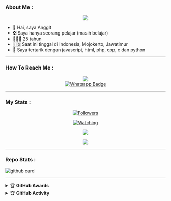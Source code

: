 ### About Me :

<p align="center">
  <img src="https://avatars.githubusercontent.com/u/133786386?v=4" />
</p>

- 👋 Hai, saya AnggIt
- ❎ Saya hanya seorang pelajar (masih belajar) 
- 👨🏻‍🦱 25 tahun
- 🇮🇩 Saat ini tinggal di Indonesia, Mojokerto, Jawatimur
- 👀 Saya tertarik dengan javascript, html, php, cpp, c dan python

---

### How To Reach Me :
<p align="center">
<a href="https://youtube.com/@sentup-gaming8456"><img src="https://img.shields.io/badge/YouTube-ff0000?style=for-the-badge&logo=youtube&logoColor=ff000000&link=https://youtube.com/@sentup-gaming8456" /><br>
<a href="http://Wa.me/+6289629929193">
    <img src="https://img.shields.io/badge/Wa Pc-electric green?style=for-the-badge&logo=whatsapp&logoColor=white" alt="Whatsapp Badge"/>
</a>
</p>

---

### My Stats :
<p align="center"><a href="https://github.com/Blawuken/followers"><img title="Followers" src="https://img.shields.io/github/followers/Blawuken?color=red&style=flat-square"></a></p>
<p align="center"><a href="https://komarev.com/ghpvc/?username=Blawuken&color=blue&style=flat-square&label=Profile+Views"><img title="Watching" src="https://komarev.com/ghpvc/?username=Blawuken&color=green&style=flat-square&label=Profile+View"></a>
</p>
<p align="center"><a href="https://github.com/Blawuken"><img src="https://github-readme-stats.vercel.app/api?username=Blawuken&show_icons=true&theme=radical"></a></p>
<p align="center"><a href="https://github.com/Blawuken"><img src="https://github-readme-stats.vercel.app/api/top-langs/?username=Blawuken&theme=radical&layout=compact"></a></p>

---

### Repo Stats : 
![github card](https://github-readme-stats.vercel.app/api/pin/?username=Blawuken&repo=NFSbot&theme=radical)

---

<details>
    <summary>&#127942 <b>GitHub Awards</b></summary><br/>

![Github Trophy](https://github-profile-trophy.vercel.app/?username=Blawuken)

</details>

<details>
    <summary>&#127942 <b>GitHub Activity</b></summary><br/>

![Metrics](https://metrics.lecoq.io/Blawuken?template=classic&repositories.forks=true&languages=1&languages.colors=github&languages.threshold=0%25&config.timezone=Asia%2FJakarta)

</details> 

